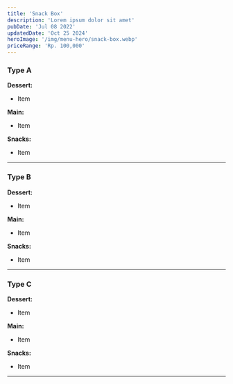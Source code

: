 ```yaml
---
title: 'Snack Box'
description: 'Lorem ipsum dolor sit amet'
pubDate: 'Jul 08 2022'
updatedDate: 'Oct 25 2024'
heroImage: '/img/menu-hero/snack-box.webp'
priceRange: 'Rp. 100,000'
---
```


### Type A

**Dessert:**

- Item

**Main:**

- Item

**Snacks:**

- Item

---

### Type B

**Dessert:**

- Item

**Main:**

- Item

**Snacks:**

- Item

---

### Type C

**Dessert:**

- Item

**Main:**

- Item

**Snacks:**

- Item

---
